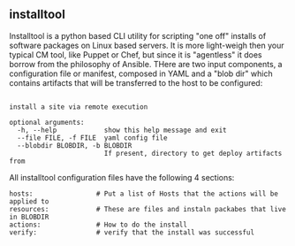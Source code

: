## installtool
Installtool is a python based CLI utility for scripting "one off" installs of software packages on Linux based servers.
It is more light-weigh then your typical CM tool, like Puppet or Chef, but since it is "agentless" it does borrow from
the philosophy of Ansible. THere are two input components, a configuration file or manifest, composed in YAML and a "blob dir"
which contains artifacts that will be transferred to the host to be configured:


```usage: installtool.py [-h] [--file FILE] [--blobdir BLOBDIR]

install a site via remote execution

optional arguments:
  -h, --help            show this help message and exit
  --file FILE, -f FILE  yaml config file
  --blobdir BLOBDIR, -b BLOBDIR
                        If present, directory to get deploy artifacts from
```

All installtool configuration files have the following 4 sections:
```
hosts:                # Put a list of Hosts that the actions will be applied to
resources:            # These are files and instaln packabes that live in BLOBDIR
actions:              # How to do the install
verify:               # verify that the install was successful
```
